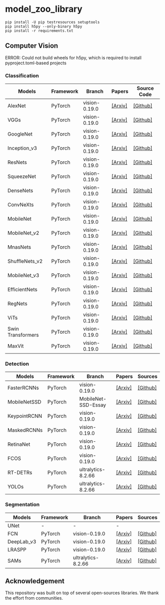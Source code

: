# model_zoo_library
```udo apt-get install libhdf5-dev
pip install -U pip testresources setuptools
pip install h5py --only-binary h5py
pip install -r requirements.txt
```

## Computer Vision
ERROR: Could not build wheels for h5py, which is required to install pyproject.toml-based projects


### Classification
|       Models         |      Framework      |        Branch         |       Papers        |      Source Code    |
|  ------------------- | ------------------  | --------------------  | ------------------  | ------------------  |
|  AlexNet             |    PyTorch          | vision-0.19.0         | [[Arxiv]](https://papers.nips.cc/paper_files/paper/2012/hash/c399862d3b9d6b76c8436e924a68c45b-Abstract.html)  | [[Github]](https://github.com/pytorch/vision)  |
|  VGGs                |    PyTorch          | vision-0.19.0         | [[Arxiv]](https://arxiv.org/abs/1409.1556)   | [[Github]](https://github.com/pytorch/vision)  |
|  GoogleNet           |    PyTorch          | vision-0.19.0         | [[Arxiv]](https://arxiv.org/abs/1409.4842)   | [[Github]](https://github.com/pytorch/vision)  |
|  Inception_v3        |    PyTorch          | vision-0.19.0         | [[Arxiv]](https://arxiv.org/abs/1512.00567)  | [[Github]](https://github.com/pytorch/vision)  |
|  ResNets             |    PyTorch          | vision-0.19.0         | [[Arxiv]](https://arxiv.org/abs/1512.03385)  | [[Github]](https://github.com/pytorch/vision)  |
|  SqueezeNet          |    PyTorch          | vision-0.19.0         | [[Arxiv]](https://arxiv.org/abs/1602.07360)  | [[Github]](https://github.com/pytorch/vision)  |
|  DenseNets           |    PyTorch          | vision-0.19.0         | [[Arxiv]](https://arxiv.org/abs/1608.06993)  | [[Github]](https://github.com/pytorch/vision)  |
|  ConvNeXts           |    PyTorch          | vision-0.19.0         | [[Arxiv]](https://arxiv.org/abs/1611.05431)  | [[Github]](https://github.com/pytorch/vision)  |
|  MobileNet           |    PyTorch          | vision-0.19.0         | [[Arxiv]](https://arxiv.org/abs/1704.04861)  | [[Github]](https://github.com/pytorch/vision)  |
|  MobileNet_v2        |    PyTorch          | vision-0.19.0         | [[Arxiv]](https://arxiv.org/abs/1801.04381)  | [[Github]](https://github.com/pytorch/vision)  |
|  MnasNets            |    PyTorch          | vision-0.19.0         | [[Arxiv]](https://arxiv.org/abs/1807.11626)  | [[Github]](https://github.com/pytorch/vision)  |
|  ShuffleNets_v2      |    PyTorch          | vision-0.19.0         | [[Arxiv]](https://arxiv.org/abs/1807.11164)  | [[Github]](https://github.com/pytorch/vision)  |
|  MobileNet_v3        |    PyTorch          | vision-0.19.0         | [[Arxiv]](https://arxiv.org/abs/1905.02244)  | [[Github]](https://github.com/pytorch/vision)  |
|  EfficientNets       |    PyTorch          | vision-0.19.0         | [[Arxiv]](https://arxiv.org/abs/1905.11946)  | [[Github]](https://github.com/pytorch/vision)  |
|  RegNets             |    PyTorch          | vision-0.19.0         | [[Arxiv]](https://arxiv.org/abs/2003.13678)  | [[Github]](https://github.com/pytorch/vision)  |
|  ViTs                |    PyTorch          | vision-0.19.0         | [[Arxiv]](https://arxiv.org/abs/2010.11929)  | [[Github]](https://github.com/pytorch/vision)  |
|  Swin Transformers   |    PyTorch          | vision-0.19.0         | [[Arxiv]](https://arxiv.org/abs/2103.14030)  | [[Github]](https://github.com/pytorch/vision)  |
|  MaxVit              |    PyTorch          | vision-0.19.0         | [[Arxiv]](https://arxiv.org/abs/2204.01697)  | [[Github]](https://github.com/pytorch/vision)  |

### Detection
|       Models          |      Framework      |        Branch         |       Papers        |      Sources        |
|  -------------------  | ------------------  | --------------------  | ------------------  | ------------------  |
|  FasterRCNNs          |    PyTorch          | vision-0.19.0         | [[Arxiv]](https://arxiv.org/abs/1506.01497)  | [[Github]](https://github.com/pytorch/vision)  |
|  MobileNetSSD         |    PyTorch          | MobileNet-SSD-Essay   | [[Arxiv]](https://arxiv.org/abs/1512.02325)  | [[Github]](https://github.com/bubbliiiing/Mobilenet-SSD-Essay/tree/master)  |
|  KeypointRCNN         |    PyTorch          | vision-0.19.0         | [[Arxiv]](https://arxiv.org/abs/1603.00502)  | [[Github]](https://github.com/pytorch/vision)  |
|  MaskedRCNNs          |    PyTorch          | vision-0.19.0         | [[Arxiv]](https://arxiv.org/abs/1703.06870)  | [[Github]](https://github.com/pytorch/vision)  |
|  RetinaNet            |    PyTorch          | vision-0.19.0         | [[Arxiv]](https://arxiv.org/abs/1708.02002)  | [[Github]](https://github.com/pytorch/vision)  |
|  FCOS                 |    PyTorch          | vision-0.19.0         | [[Arxiv]](https://arxiv.org/abs/1904.01355)  | [[Github]](https://github.com/pytorch/vision)  |
|  RT-DETRs             |    PyTorch          | ultralytics-8.2.66    | [[Arxiv]](https://arxiv.org/abs/2304.08069)  | [[Github]](https://github.com/ultralytics/ultralytics) |
|  YOLOs                |    PyTorch          | ultralytics-8.2.66    | [[Arxiv]](https://arxiv.org/abs/2406.10139)  | [[Github]](https://github.com/ultralytics/ultralytics) |

### Segmentation
|       Models          |      Framework      |        Branch         |       Papers        |      Sources        |
|  -------------------  | ------------------  | --------------------  | ------------------  | ------------------  |
|  UNet                  |   -           | -         | -  |   |
|  FCN                  |   PyTorch           | vision-0.19.0         | [[Arxiv]](https://arxiv.org/abs/1411.4038)   | [[Github]](https://github.com/pytorch/vision)  |
|  DeepLab_v3           |   PyTorch           | vision-0.19.0         | [[Arxiv]](https://arxiv.org/abs/1706.05587)  | [[Github]](https://github.com/pytorch/vision)  |
|  LRASPP               |   PyTorch          | vision-0.19.0         | [[Arxiv]](https://arxiv.org/abs/1905.02244)   | [[Github]](https://github.com/pytorch/vision)  |
|  SAMs                 |   PyTorch           | ultralytics-8.2.66    | [[Arxiv]](https://arxiv.org/html/2406.10139v1#S4)  | [[Github]](https://github.com/ultralytics/ultralytics) |


## Acknowledgement
    
This repository was built on top of several open-sources libraries. We thank the effort from communities.
